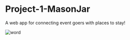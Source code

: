 # Project-1-MasonJar
A web app for connecting event goers with places to stay!

![word](https://user-images.githubusercontent.com/38080854/46483332-3ad2dc80-c7ac-11e8-8322-4e2def49fc30.png")
